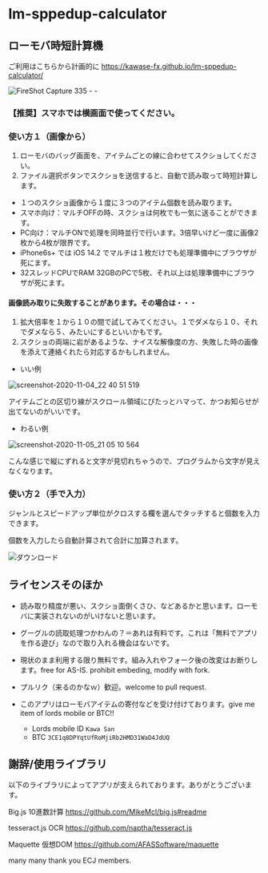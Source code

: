# lm-sppedup-calculator

## ローモバ時短計算機

ご利用はこちらから計画的に https://kawase-fx.github.io/lm-sppedup-calculator/

![FireShot Capture 335 -  - ](https://user-images.githubusercontent.com/29803517/98297889-7928ce80-1ff8-11eb-877f-50a0ef1450b6.png)

### 【推奨】スマホでは横画面で使ってください。

### 使い方１（画像から）

1. ローモバのバッグ画面を、アイテムごとの線に合わせてスクショしてください。
1. ファイル選択ボタンでスクショを送信すると、自動で読み取って時短計算します。

* １つのスクショ画像から１度に３つのアイテム個数を読み取ります。
* スマホ向け：マルチOFFの時、スクショは何枚でも一気に送ることができます。
* PC向け：マルチONで処理を同時並行で行います。3倍早いけど一度に画像2枚から4枚が限界です。
* iPhone6s+ では iOS 14.2 でマルチは１枚だけでも処理準備中にブラウザが死にます。
* 32スレッドCPUでRAM 32GBのPCで5枚、それ以上は処理準備中にブラウザが死にます。

#### 画像読み取りに失敗することがあります。その場合は・・・

1. 拡大倍率を１から１０の間で試してみてください。１でダメなら１０、それでダメなら５、みたいにするといいかもです。
1. スクショの両端に岩があるような、ナイスな解像度の方、失敗した時の画像を添えて連絡くれたら対応するかもしれません。

* いい例

![screenshot-2020-11-04_22 40 51 519](https://user-images.githubusercontent.com/29803517/98238903-71423d80-1faa-11eb-9fc9-a38c0c0ce806.png)

アイテムごとの区切り線がスクロール領域にぴたっとハマって、かつお知らせが出てないのがいいです。

* わるい例

![screenshot-2020-11-05_21 05 10 564](https://user-images.githubusercontent.com/29803517/98239002-9df65500-1faa-11eb-9fcb-111e10776a4a.png)

こんな感じで縦にずれると文字が見切れちゃうので、プログラムから文字が見えなくなります。

### 使い方２（手で入力）

ジャンルとスピードアップ単位がクロスする欄を選んでタッチすると個数を入力できます。

個数を入力したら自動計算されて合計に加算されます。

![ダウンロード](https://user-images.githubusercontent.com/29803517/98239221-f594c080-1faa-11eb-8c99-d32046a38cde.png)

## ライセンスそのほか

* 読み取り精度が悪い、スクショ面倒くさひ、などあるかと思います。ローモバに実装されないのがいけないと思います。
* グーグルの読取処理つかわんの？＝あれは有料です。これは「無料でアプリを作る遊び」なので取り入れる機会はないです。
* 現状のまま利用する限り無料です。組み入れやフォーク後の改変はお断りします。free for AS-IS. prohibit embeding, modify with fork.
* プルリク（来るのかなｗ）歓迎。welcome to pull request.
* このアプリはローモバアイテムの寄付などを受け付けております。give me item of lords mobile or BTC!!

  * Lords mobile ID `Kawa San`
  * BTC `3CE1q8DPYqtUfRoMjiRb2HMD31WaD4JdUQ`

## 謝辞/使用ライブラリ

以下のライブラリによってアプリが支えられております。ありがとうございます。

Big.js 10進数計算
https://github.com/MikeMcl/big.js#readme

tesseract.js OCR
https://github.com/naptha/tesseract.js

Maquette 仮想DOM
https://github.com/AFASSoftware/maquette

many many thank you ECJ members.
